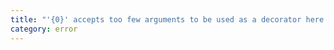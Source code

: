 ```yaml
---
title: "'{0}' accepts too few arguments to be used as a decorator here. Did you mean to call it first and write '@{0}()'?"
category: error
---
```

